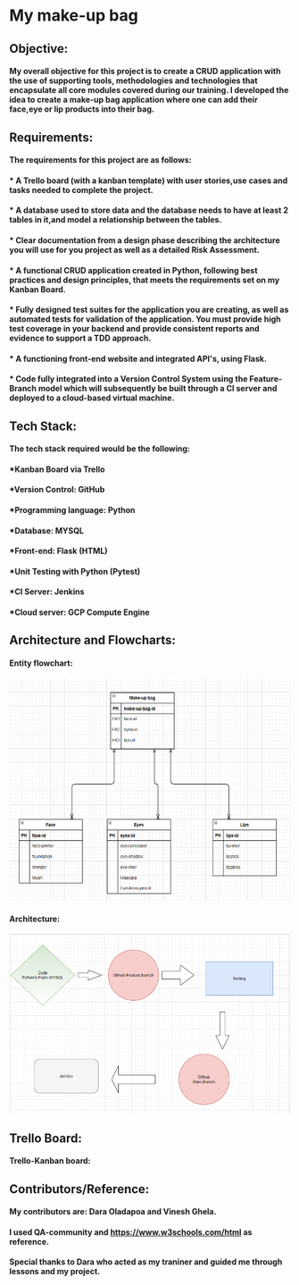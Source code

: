 # **My make-up bag**

## **Objective:**

#### My overall objective for this project is to create a CRUD application with the use of supporting tools, methodologies and technologies that encapsulate all core modules covered during our training. I developed the idea to create a make-up bag application where one can add their face,eye or lip products into their bag.

## **Requirements:**

#### **The requirements for this project are as follows:**

#### * A Trello board (with a kanban template) with user stories,use cases and tasks needed to complete the project.
#### * A database used to store data and the database needs to have at least 2 tables in it,and model a relationship between the tables. 
#### * Clear documentation from a design phase describing the architecture you will use for you project as well as a detailed Risk Assessment.
#### * A functional CRUD application created in Python, following best practices and design principles, that meets the requirements set on my Kanban Board.
#### * Fully designed test suites for the application you are creating, as well as automated tests for validation of the application. You must provide high test coverage in your backend and provide consistent reports and evidence to support a TDD approach.
#### * A functioning front-end website and integrated API's, using Flask.
#### * Code fully integrated into a Version Control System using the Feature-Branch model which will subsequently be built through a CI server and deployed to a cloud-based virtual machine.


## **Tech Stack:**

#### **The tech stack required would be the following:**

#### *Kanban Board via Trello
#### *Version Control: GitHub
#### *Programming language: Python
#### *Database: MYSQL
#### *Front-end: Flask (HTML)
#### *Unit Testing with Python (Pytest)
#### *CI Server: Jenkins
#### *Cloud server: GCP Compute Engine

## **Architecture and Flowcharts:**

#### **Entity flowchart:**

![entity flow chart](entityflowchart.png)


#### **Architecture:**

![architecture](Architecture.PNG)

## **Trello Board:**

#### **Trello-Kanban board:**


## **Contributors/Reference:**

#### My contributors are: Dara Oladapoa and Vinesh Ghela.
#### I used QA-community and https://www.w3schools.com/html as reference.
#### Special thanks to Dara who acted as my traniner and guided me through lessons and my project. 